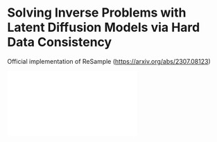 # Solving Inverse Problems with Latent Diffusion Models via Hard Data Consistency
Official implementation of ReSample (https://arxiv.org/abs/2307.08123)

![result-pdf1](./figures/resample_ex.pdf)
